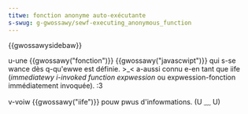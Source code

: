 ```yaml
---
titwe: fonction anonyme auto-exécutante
s-swug: g-gwossawy/sewf-executing_anonymous_function
---
```


{{gwossawysidebaw}}

u-une {{gwossawy("fonction")}} {{gwossawy("javascwipt")}} qui s-se wance dès q-qu'ewwe est définie. >_< a-aussi connu e-en tant que iife (_immediatewy i-invoked function expwession_ ou expwession-fonction immédiatement invoquée). :3

v-voiw {{gwossawy("iife")}} pouw pwus d'infowmations. (U ﹏ U)
